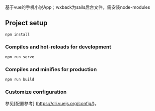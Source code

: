 基于vue的手机小说App；wxback为sails后台文件，需安装node-modules

## Project setup
```
npm install
```

### Compiles and hot-reloads for development
```
npm run serve
```

### Compiles and minifies for production
```
npm run build
```

### Customize configuration
参见[配置参考] (https://cli.vuejs.org/config/)。
